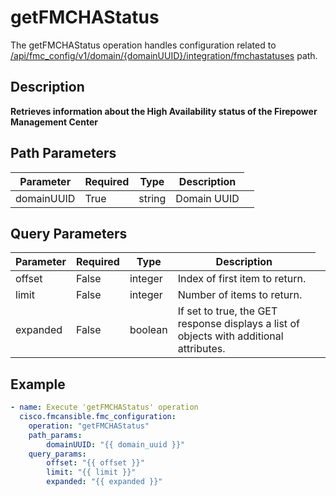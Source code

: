 # getFMCHAStatus

The getFMCHAStatus operation handles configuration related to [/api/fmc_config/v1/domain/{domainUUID}/integration/fmchastatuses](/paths//api/fmc_config/v1/domain/{domain_uuid}/integration/fmchastatuses.md) path.&nbsp;
## Description
**Retrieves information about the High Availability status of the Firepower Management Center**

## Path Parameters
| Parameter | Required | Type | Description |
| --------- | -------- | ---- | ----------- |
| domainUUID | True | string <td colspan=3> Domain UUID |

## Query Parameters
| Parameter | Required | Type | Description |
| --------- | -------- | ---- | ----------- |
| offset | False | integer <td colspan=3> Index of first item to return. |
| limit | False | integer <td colspan=3> Number of items to return. |
| expanded | False | boolean <td colspan=3> If set to true, the GET response displays a list of objects with additional attributes. |

## Example
```yaml
- name: Execute 'getFMCHAStatus' operation
  cisco.fmcansible.fmc_configuration:
    operation: "getFMCHAStatus"
    path_params:
        domainUUID: "{{ domain_uuid }}"
    query_params:
        offset: "{{ offset }}"
        limit: "{{ limit }}"
        expanded: "{{ expanded }}"

```